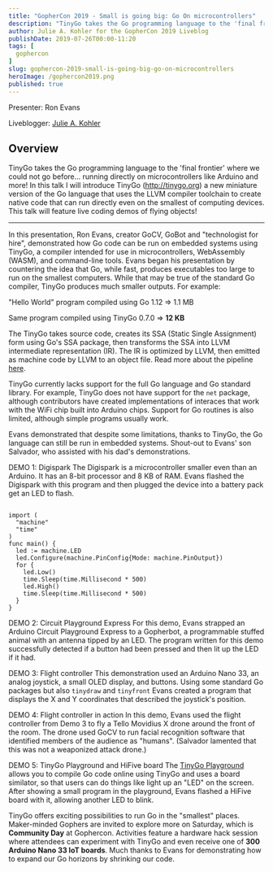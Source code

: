 ```yaml
---
title: "GopherCon 2019 - Small is going big: Go On microcontrollers"
description: "TinyGo takes the Go programming language to the 'final frontier' where we could not go before... running directly on microcontrollers like Arduino and more! In this talk I will introduce TinyGo (http://tinygo.org) a new miniature version of the Go language that uses the LLVM compiler toolchain to create native code that can run directly even on the smallest of computing devices. This talk will feature live coding demos of flying objects!"
author: Julie A. Kohler for the GopherCon 2019 Liveblog
publishDate: 2019-07-26T00:00-11:20
tags: [
  gophercon
]
slug: gophercon-2019-small-is-going-big-go-on-microcontrollers
heroImage: /gophercon2019.png
published: true
---
```


Presenter: Ron Evans

Liveblogger: [Julie A. Kohler](https://twitter.com/juliecoding)

## Overview

TinyGo takes the Go programming language to the 'final frontier' where we could not go before... running directly on microcontrollers like Arduino and more! In this talk I will introduce TinyGo (http://tinygo.org) a new miniature version of the Go language that uses the LLVM compiler toolchain to create native code that can run directly even on the smallest of computing devices. This talk will feature live coding demos of flying objects!

---
In this presentation, Ron Evans, creator GoCV, GoBot and "technologist for hire", demonstrated how Go code can be run on embedded systems using TinyGo, a compiler intended for use in microcontrollers, WebAssembly (WASM), and command-line tools. Evans began his presentation by countering the idea that Go, while fast, produces executables too large to run on the smallest computers. While that may be true of the standard Go compiler, TinyGo produces much smaller outputs. For example: 

"Hello World" program compiled using Go 1.12 => 1.1 MB

Same program compiled using TinyGo 0.7.0 => **12 KB**

The TinyGo takes source code, creates its SSA (Static Single Assignment) form using Go's SSA package, then transforms the SSA into LLVM intermediate representation (IR). The IR is optimized by LLVM, then emitted as machine code by LLVM to an object file. Read more about the pipeline [here](https://tinygo.org/compiler-internals/pipeline/).

TinyGo currently lacks support for the full Go language and Go standard library. For example, TinyGo does not have support for the `net` package, although contributors have created implementations of interaces that work with the WiFi chip built into Arduino chips. Support for Go routines is also limited, although simple programs usually work. 

Evans demonstrated that despite some limitations, thanks to TinyGo, the Go language can still be run in embedded systems. Shout-out to Evans' son Salvador, who assisted with his dad's demonstrations.

DEMO 1: Digispark 
The Digispark is a microcontroller smaller even than an Arduino. It has an 8-bit processor and 8 KB of RAM. Evans flashed the Digispark with this program and then plugged the device into a battery pack get an LED to flash. 

```package main

import (
  "machine"
  "time"
)
func main() {
  led := machine.LED
  led.Configure(machine.PinConfig{Mode: machine.PinOutput})
  for {
    led.Low()
    time.Sleep(time.Millisecond * 500)
    led.High()
    time.Sleep(time.Millisecond * 500)
  }
}
```

DEMO 2: Circuit Playground Express
For this demo, Evans strapped an Arduino Circuit Playground Express to a Gopherbot, a programmable stuffed animal with an antenna tipped by an LED. The program written for this demo successfully detected if a button had been pressed and then lit up the LED if it had.  

DEMO 3: Flight controller 
This demonstration used an Arduino Nano 33, an analog joystick, a small OLED display, and buttons. Using some standard Go packages but also `tinydraw` and `tinyfront` Evans created a program that displays the X and Y coordinates that described the joystick's position. 

DEMO 4: Flight controller in action 
In this demo, Evans used the flight controller from Demo 3 to fly a Tello Movidius X drone around the front of the room. The drone used GoCV to run facial recognition software that identified members of the audience as "humans". (Salvador lamented that this was not a weaponized attack drone.)

DEMO 5: TinyGo Playground and HiFive board
The [TinyGo Playground](https://play.tinygo.org) allows you to compile Go code online using TinyGo and uses a board similator, so that users can do things like light up an "LED" on the screen. After showing a small program in the playground, Evans flashed a HiFive board with it, allowing another LED to blink.

TinyGo offers exciting possibilities to run Go in the "smallest" places. Maker-minded Gophers are invited to explore more on Saturday, which is **Community Day** at Gophercon. Activities feature a hardware hack session where attendees can experiment with TinyGo and even receive one of **300 Arduino Nano 33 IoT boards**. Much thanks to Evans for demonstrating how to expand our Go horizons by shrinking our code. 

